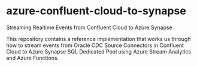 # azure-confluent-cloud-to-synapse

Streaming Realtime Events from Confluent Cloud to Azure Synapse

This repository contains a reference implementation that works us through how to stream events from Oracle CDC Source Connectors in Confluent Cloud to Azure Synapse SQL Dedicated Pool using Azure Stream Analytics and Azure Functions.
